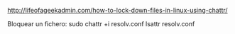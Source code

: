 http://lifeofageekadmin.com/how-to-lock-down-files-in-linux-using-chattr/

Bloquear un fichero:
sudo chattr +i resolv.conf
lsattr resolv.conf

